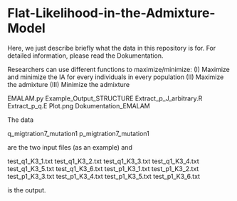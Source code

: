 # Flat-Likelihood-in-the-Admixture-Model

Here, we just describe briefly what the data in this repository is for. For detailed information, please read the Dokumentation.

Researchers can use different functions to maximize/minimize:
(I) Maximize and minimize the IA for every individuals in every population
(II) Maximize the admixture
(III) Minimize the admixture


EMALAM.py
Example_Output_STRUCTURE
Extract_p_J_arbitrary.R
Extract_p_q.E
Plot.png
Dokumentation_EMALAM

The data 

q_migtration7_mutation1
p_migtration7_mutation1

are the two input files (as an example) and

test_q1_K3_1.txt
test_q1_K3_2.txt
test_q1_K3_3.txt
test_q1_K3_4.txt
test_q1_K3_5.txt
test_q1_K3_6.txt
test_p1_K3_1.txt
test_p1_K3_2.txt
test_p1_K3_3.txt
test_p1_K3_4.txt
test_p1_K3_5.txt
test_p1_K3_6.txt

is the output.



